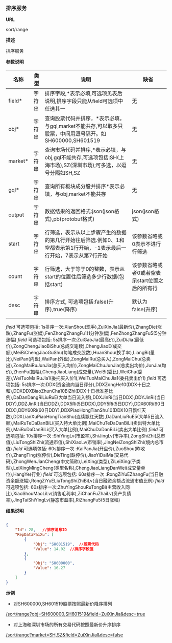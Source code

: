 
### 排序服务

**URL**

sort/range

**描述**

排序服务

**参数说明**

|名称|类型|说明|缺省|
| -------- | -------- | -------- | -------- |
|field\*|字符串|排序字段,\*表示必填,可选项见表后说明,排序字段只能从field可选项中任选其一|无|
|obj\*|字符串|查询股票代码并排序，\*表示必填，与gql,market不能共存,可以取多只股票，中间用逗号隔开。如SH600000,SH601519|无|
|market\*|字符串|查询市场代码并排序,\*表示必填，与obj,gql不能共存,可选项包括:SH(上海市场),SZ(深圳市场);可多选，以逗号分隔如SH,SZ|无|
|gql\*|字符串|查询所有板块成分股并排序\*表示必填，与obj,market不能共存|无|
|output|字符串|数据结果的返回格式:json(json格式),pb(protobuf格式)|json(json格式)|
|start|字符串|行筛选，表示从以上步骤产生的数据的第几行开始往后筛选.例如0、1和空都表示第1行开始，-1表示最后一行开始，7表示从第7行开始|该参数省略或0表示不进行行筛选|
|count|字符串|行筛选，大于等于0的整数，表示从start的位置往后筛选多少行数据(包括start)|该参数省略或者0或者空表示start位置之后的所有行|
|desc|字符串|排序方式, 可选项包括:false(升序),true(降序)|默认为false(升序)|


*field* 可选项包括: 1s排序一次:XianShou(现手),ZuiXinJia(最新价),ZhangDie(涨跌),ZhangFu(涨幅),FenZhongZhangFu1(1分钟涨幅),FenZhongZhangFu5(5分钟涨幅)
*field* 可选项包括: 5s排序一次:ZuiGaoJia(最高价),ZuiDiJia(最低价),ZongChengJiaoBiShu(总成交笔数),ChengJiaoE(成交额),MeiBiChengJiaoGuShu(每笔成交股数),HuanShou(换手率),LiangBi(量比),NeiPan(内盘),WaiPan(外盘),ZongMaiRu(总买入),ZongMaiChu(总卖出),ZongMaiRuJunJia(总买入均价),ZongMaiChuJunJia(总卖出均价),JunJia(均价),ZhenFu(振幅),ChengJiaoLiang(成交量),WeiBi(委比),WeiCha(委差),WeiTuoMaiRuJia1(委托买入价1),WeiTuoMaiChuJia1(委托卖出价1) 
*field* 可选项包括: 5s排序一次:DDX(资金流向当日评分),DDXZongHe10(DDX十日之和),DDXDDXBiaoZhunCha10BiZhi(DDX十日标准差比例),DaDanDangRiLiuRuE(大单当日流入额),DDXJinRi(当日DDX),DDYJinRi(当日DDY),DDZJinRi(当日DDZ),DDX5Ri(5日DDX),DDY5Ri(5日DDY),DDX60Ri(60日DDX),DDY60Ri(60日DDY),DDXPiaoHongTianShu10(DDX10日飘红天数),DDXLianXuPiaoHongTianShu(连续飘红天数),DaDanLiuRuE5(大单5日流入额),MaiRuTeDaDanBiLi(买入特大单比例),MaiChuTeDaDanBiLi(卖出特大单比例),MaiRuDaDanBiLi(买入大单比例),MaiChuDaDanBiLi(卖出大单比例)
*field* 可选项包括: 10s排序一次 :ShiYingLv(市盈率),ShiJingLv(市净率),ZongShiZhi(总市值),LiuTongShiZhi(流通市值),ShiXiaoLv(市销率),JingNeiZongShiZhi(境内总市值) 
*field* 可选项包括: 60s排序一次 :KaiPanJia(开盘价),ZuoShou(昨收价),ZhangTing(涨停价),DieTing(跌停价),JiaoYiDaiMa(交易代码),ZhongWenJianCheng(中文简称),LeiXing(类型),ZiLeiXing(子类型),LeiXingMingCheng(类型名称),ChengJiaoLiangDanWei(成交量单位),HangYe(行业) 
*field* 可选项包括: 60s排序一次 :RongZiYuEZhangFu(当日融资余额涨幅),RongZiYuELiuTongShiZhiBiLv(当日融资余额占流通市值比例)
*field* 可选项包括: 60s排序一次:ZhuYingShouRuTongBi(主营收入同比),XiaoShouMaoLiLv(销售毛利率),ZiChanFuZhaiLv(资产负债率),JingTaiShiYingLv(静态市盈率),RiZhangFu5(5日涨幅)

**结果说明**

```json

{
    "Id": 28,   //排序消息ID
    "RepDataPaiXu": [
        {
            "Obj": "SH601519",  //股票代码
            "Value": 14.02  //排序字段值
        },
        {
            "Obj": "SH600000",
            "Value": 16.27
        }
    ]
}
```

**示例**

-  对SH600000,SH601519股票按照最新价降序排列

[/sort/range?obj=SH600000,SH601519&field=ZuiXinJia&desc=true]($APIHOST$/sort/range?obj=SH600000,SH601519&field=ZuiXinJia&desc=true)

-  对上海和深圳市场的所有交易代码按照最新价升序排序

[/sort/range?market=SH,SZ&field=ZuiXinJia&desc=false]($APIHOST$/sort/range?market=SH,SZ&field=ZuiXinJia&desc=false)
